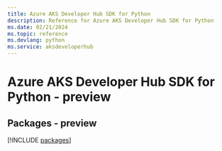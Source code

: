 ```yaml
---
title: Azure AKS Developer Hub SDK for Python
description: Reference for Azure AKS Developer Hub SDK for Python
ms.date: 02/21/2024
ms.topic: reference
ms.devlang: python
ms.service: aksdeveloperhub
---
```

# Azure AKS Developer Hub SDK for Python - preview
## Packages - preview
[!INCLUDE [packages](aks-developer-hub-index.md)]